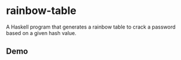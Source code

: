 # rainbow-table
A Haskell program that generates a rainbow table to crack a password based on a given hash value.

## Demo
